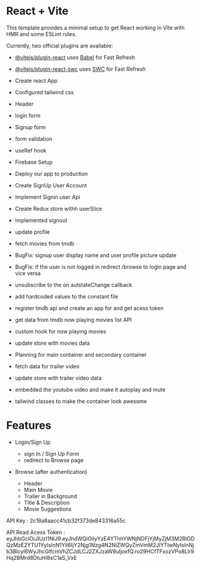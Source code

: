 # React + Vite

This template provides a minimal setup to get React working in Vite with HMR and some ESLint rules.

Currently, two official plugins are available:

- [@vitejs/plugin-react](https://github.com/vitejs/vite-plugin-react/blob/main/packages/plugin-react/README.md) uses [Babel](https://babeljs.io/) for Fast Refresh
- [@vitejs/plugin-react-swc](https://github.com/vitejs/vite-plugin-react-swc) uses [SWC](https://swc.rs/) for Fast Refresh

- Create react App
- Configured tailwind css
- Header
- login form
- Signup form
- form validation
- useRef hook
- Firebase Setup
- Deploy our app to production
- Create SignUp User Account 
- Implement Signin user Api
- Create Redux store withh userSlice
- implemented signout 
- update profile
- fetch movies from tmdb
- BugFix: signup user display name and user profile picture update
- BugFix: if the user is not logged in redirect /browse to login page and vice versa 
- unsubscribe to the on autstateChange callback 
- add hardcoded values to the constant file
- register tmdb api and create an app for and get acess token
- get data from tmdb now playing movies list API
- custom hook for now playing movies
- update store with movies data
- Planning for main container and secondary container
- fetch data for trailer video
- update store with trailer video data
- embedded the youtube video and make it autoplay and mute
- tailwind classes to make the container look awesome 

# Features
- Login/Sign Up
   - sign In / Sign Up Form
   - redirect to Browse page
    
- Browse (after authentication) 
   - Header
   - Main Movie
   - Trailer in Background
   - Title & Description
   - Movie Suggestions
   


API Key : 2c18a8aacc41cb32f373de843316a55c

API Read Acess Token : eyJhbGciOiJIUzI1NiJ9.eyJhdWQiOiIyYzE4YThhYWNjNDFjYjMyZjM3M2RlODQzMzE2YTU1YyIsInN1YiI6IjY2Njg1Nzg4N2NiZWQyZmVmM2JlYTIwNyIsInNjb3BlcyI6WyJhcGlfcmVhZCJdLCJ2ZXJzaW9uIjoxfQ.ro29HCfTFxozVPo8Llr9Hq2BMrd8DtuHi8sC1aS_VxE